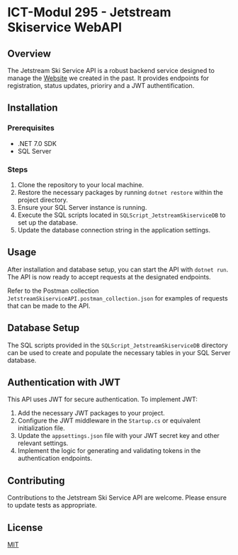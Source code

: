 # ICT-Modul 295 - Jetstream Skiservice WebAPI

## Overview
The Jetstream Ski Service API is a robust backend service designed to manage the [Website](https://github.com/mahgoe/ICT_Modul294_Praxisarbeit) we created in the past. It provides endpoints for registration, status updates, prioriry and a JWT authentification.

## Installation

### Prerequisites
- .NET 7.0 SDK
- SQL Server

### Steps
1. Clone the repository to your local machine.
2. Restore the necessary packages by running `dotnet restore` within the project directory.
3. Ensure your SQL Server instance is running.
4. Execute the SQL scripts located in `SQLScript_JetstreamSkiserviceDB` to set up the database.
5. Update the database connection string in the application settings.

## Usage
After installation and database setup, you can start the API with `dotnet run`. The API is now ready to accept requests at the designated endpoints.

Refer to the Postman collection `JetstreamSkiserviceAPI.postman_collection.json` for examples of requests that can be made to the API.

## Database Setup
The SQL scripts provided in the `SQLScript_JetstreamSkiserviceDB` directory can be used to create and populate the necessary tables in your SQL Server database. 

## Authentication with JWT
This API uses JWT for secure authentication. To implement JWT:
1. Add the necessary JWT packages to your project.
2. Configure the JWT middleware in the `Startup.cs` or equivalent initialization file.
3. Update the `appsettings.json` file with your JWT secret key and other relevant settings.
4. Implement the logic for generating and validating tokens in the authentication endpoints.

## Contributing
Contributions to the Jetstream Ski Service API are welcome. Please ensure to update tests as appropriate.

## License
[MIT](https://choosealicense.com/licenses/mit/)
